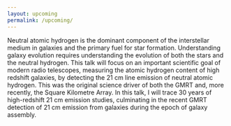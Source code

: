 ```yaml
---
layout: upcoming
permalink: /upcoming/
---
```


Neutral atomic hydrogen is the dominant component of the interstellar medium in galaxies and the primary fuel for star formation. Understanding galaxy evolution requires understanding the evolution of both the stars and the neutral hydrogen. This talk will focus on an important scientific goal of modern radio telescopes, measuring the atomic hydrogen content of high redshift galaxies, by detecting the 21 cm line emission of neutral atomic hydrogen. This was the original science driver of both the GMRT and, more recently, the Square Kilometre Array. In this talk, I will trace 30 years of high-redshift 21 cm emission studies, culminating in the recent GMRT detection of 21 cm emission from galaxies during the epoch of galaxy assembly.
